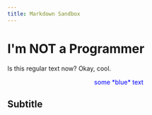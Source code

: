 ```yaml
---
title: Markdown Sandbox
---
```

# I'm NOT a Programmer
Is this regular text now? Okay, cool.

<center><span style="color:blue;">some *blue* text</span></center>

## Subtitle